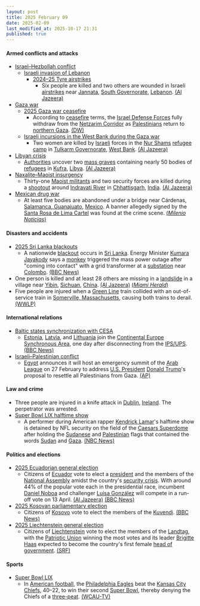 ```yaml
---
layout: post
title: 2025 February 09
date: 2025-02-09
last_modified_at: 2025-10-17 21:31
published: true
---
```



#### Armed conflicts and attacks

* [Israel–Hezbollah conflict](https://en.wikipedia.org/wiki/Israel%E2%80%93Hezbollah_conflict "Israel–Hezbollah conflict")
  * [Israeli invasion of Lebanon](https://en.wikipedia.org/wiki/Israeli_invasion_of_Lebanon_%282024%E2%80%93present%29 "Israeli invasion of Lebanon (2024–present)")
    * [2024–25 Tyre airstrikes](https://en.wikipedia.org/wiki/2024_Tyre_airstrikes "2024 Tyre airstrikes")
      * Six people are killed and two others are wounded in Israeli [airstrikes](https://en.wikipedia.org/wiki/Airstrike "Airstrike") near [Jannata](https://en.wikipedia.org/wiki/Jannata "Jannata"), [South Governorate](https://en.wikipedia.org/wiki/South_Governorate "South Governorate"), [Lebanon](https://en.wikipedia.org/wiki/Lebanon "Lebanon"). [(Al Jazeera)](https://www.aljazeera.com/news/2025/2/8/israeli-air-strike-kills-six-in-eastern-lebanon-amid-fragile-ceasefire)
* [Gaza war](https://en.wikipedia.org/wiki/Gaza_war "Gaza war")
  * [2025 Gaza war ceasefire](https://en.wikipedia.org/wiki/January_2025_Gaza_war_ceasefire "January 2025 Gaza war ceasefire")
    * According to [ceasefire](https://en.wikipedia.org/wiki/Ceasefire "Ceasefire") terms, the [Israel Defense Forces](https://en.wikipedia.org/wiki/Israel_Defense_Forces "Israel Defense Forces") fully withdraw from the [Netzarim Corridor](https://en.wikipedia.org/wiki/Netzarim_Corridor "Netzarim Corridor") as [Palestinians](https://en.wikipedia.org/wiki/Palestinians "Palestinians") return to [northern Gaza](https://en.wikipedia.org/wiki/North_Gaza_Governorate "North Gaza Governorate"). [(DW)](https://www.dw.com/en/israeli-military-pulls-out-of-gazas-netzarim-corridor/a-71554092)
  * [Israeli incursions in the West Bank during the Gaza war](https://en.wikipedia.org/wiki/Israeli_incursions_in_the_West_Bank_during_the_Gaza_war "Israeli incursions in the West Bank during the Gaza war")
    * Two women are killed by [Israeli](https://en.wikipedia.org/wiki/Israel "Israel") forces in the [Nur Shams](https://en.wikipedia.org/wiki/Nur_Shams "Nur Shams") [refugee camp](https://en.wikipedia.org/wiki/Palestinian_refugee_camps "Palestinian refugee camps") in [Tulkarm Governorate](https://en.wikipedia.org/wiki/Tulkarm_Governorate "Tulkarm Governorate"), [West Bank](https://en.wikipedia.org/wiki/West_Bank "West Bank"). [(Al Jazeera)](https://www.aljazeera.com/news/2025/2/9/israel-kills-eight-month-pregnant-woman-in-occupied-west-bank-raid)
* [Libyan crisis](https://en.wikipedia.org/wiki/Libyan_crisis_%282011%E2%80%93present%29 "Libyan crisis (2011–present)")
  * [Authorities](https://en.wikipedia.org/wiki/Government_of_Libya "Government of Libya") uncover two [mass graves](https://en.wikipedia.org/wiki/Mass_grave "Mass grave") containing nearly 50 bodies of [refugees](https://en.wikipedia.org/wiki/Libyan_refugees "Libyan refugees") in [Kufra](https://en.wikipedia.org/wiki/Kufra "Kufra"), [Libya](https://en.wikipedia.org/wiki/Libya "Libya"). [(Al Jazeera)](https://www.aljazeera.com/news/2025/2/9/libya-finds-two-mass-graves-with-bodies-of-nearly-50-migrants-refugees)
* [Naxalite–Maoist insurgency](https://en.wikipedia.org/wiki/Naxalite%E2%80%93Maoist_insurgency "Naxalite–Maoist insurgency")
  * Thirty-one [Maoist militants](https://en.wikipedia.org/wiki/Communist_Party_of_India_%28Maoist%29 "Communist Party of India (Maoist)") and two security forces are killed during a [shootout](https://en.wikipedia.org/wiki/Shootout "Shootout") around [Indravati River](https://en.wikipedia.org/wiki/Indravati_River "Indravati River") in [Chhattisgarh](https://en.wikipedia.org/wiki/Chhattisgarh "Chhattisgarh"), [India](https://en.wikipedia.org/wiki/India "India"). [(Al Jazeera)](https://www.aljazeera.com/news/2025/2/9/indian-forces-kill-31-suspected-maoist-rebels-in-chhattisgarh-state)
* [Mexican drug war](https://en.wikipedia.org/wiki/Mexican_drug_war "Mexican drug war")
  * At least five bodies are abandoned under a bridge near Cárdenas, [Salamanca, Guanajuato](https://en.wikipedia.org/wiki/Salamanca%2C_Guanajuato "Salamanca, Guanajuato"), [Mexico](https://en.wikipedia.org/wiki/Mexico "Mexico"). A banner allegedly signed by the [Santa Rosa de Lima Cartel](https://en.wikipedia.org/wiki/Santa_Rosa_de_Lima_Cartel "Santa Rosa de Lima Cartel") was found at the crime scene. [(*Milenio Noticias*)](https://www.milenio.com/videos/policia/cuelgan-cinco-cuerpos-de-un-puente-en-salamanca-guanajuato)

#### Disasters and accidents

* [2025 Sri Lanka blackouts](https://en.wikipedia.org/wiki/2025_Sri_Lanka_blackouts "2025 Sri Lanka blackouts")
  * A nationwide [blackout](https://en.wikipedia.org/wiki/Power_outage "Power outage") occurs in [Sri Lanka](https://en.wikipedia.org/wiki/Sri_Lanka "Sri Lanka"). Energy Minister [Kumara Jayakody](https://en.wikipedia.org/wiki/Kumara_Jayakody "Kumara Jayakody") says a [monkey](https://en.wikipedia.org/wiki/Monkey "Monkey") triggered the mass power outage after "coming into contact" with a grid transformer at a [substation](https://en.wikipedia.org/wiki/Substation "Substation") near [Colombo](https://en.wikipedia.org/wiki/Colombo "Colombo"). [(BBC News)](https://www.bbc.co.uk/news/articles/c8d92n28pqjo)
* One person is killed and at least 28 others are missing in a [landslide](https://en.wikipedia.org/wiki/Landslide "Landslide") in a village near [Yibin](https://en.wikipedia.org/wiki/Yibin "Yibin"), [Sichuan](https://en.wikipedia.org/wiki/Sichuan "Sichuan"), [China](https://en.wikipedia.org/wiki/China "China"). [(Al Jazeera)](https://www.aljazeera.com/news/2025/2/9/one-dead-after-landslide-hits-chinas-sichuan-province) [(*Miami Herald*)](https://www.miamiherald.com/news/nation-world/world/article300020579.html)
* Five people are injured when a [Green Line](https://en.wikipedia.org/wiki/Green_Line_%28MBTA%29 "Green Line (MBTA)") train collided with an out-of-service train in [Somerville, Massachusetts](https://en.wikipedia.org/wiki/Somerville%2C_Massachusetts "Somerville, Massachusetts"), causing both trains to derail. [(WWLP)](https://www.yahoo.com/news/ntsb-investigate-green-line-crash-114003726.html)

#### International relations

* [Baltic states synchronization with CESA](https://en.wikipedia.org/wiki/Baltic_states_synchronization_with_CESA "Baltic states synchronization with CESA")
  * [Estonia](https://en.wikipedia.org/wiki/Estonia "Estonia"), [Latvia](https://en.wikipedia.org/wiki/Latvia "Latvia"), and [Lithuania](https://en.wikipedia.org/wiki/Lithuania "Lithuania") join the [Continental Europe Synchronous Area](https://en.wikipedia.org/wiki/Continental_Europe_Synchronous_Area "Continental Europe Synchronous Area"), one day after disconnecting from the [IPS/UPS](https://en.wikipedia.org/wiki/IPS/UPS "IPS/UPS"). [(BBC News)](https://www.bbc.com/news/articles/crlkwyljl8lo)
* [Israeli–Palestinian conflict](https://en.wikipedia.org/wiki/Israeli%E2%80%93Palestinian_conflict "Israeli–Palestinian conflict")
  * [Egypt](https://en.wikipedia.org/wiki/Egypt "Egypt") announces it will host an emergency summit of the [Arab League](https://en.wikipedia.org/wiki/Arab_League "Arab League") on 27 February to address [U.S. President](https://en.wikipedia.org/wiki/U.S._President "U.S. President") [Donald Trump](https://en.wikipedia.org/wiki/Donald_Trump "Donald Trump")'s proposal to resettle all Palestinians from Gaza. [(AP)](https://apnews.com/article/egypt-gaza-arab-summit-trump-16697d5c6671b5edeb0d864901fe7edc)

#### Law and crime

* Three people are injured in a knife attack in [Dublin](https://en.wikipedia.org/wiki/Dublin "Dublin"), [Ireland](https://en.wikipedia.org/wiki/Ireland "Ireland"). The perpetrator was arrested.
* [Super Bowl LIX halftime show](https://en.wikipedia.org/wiki/Super_Bowl_LIX_halftime_show "Super Bowl LIX halftime show")
  * A performer during American rapper [Kendrick Lamar](https://en.wikipedia.org/wiki/Kendrick_Lamar "Kendrick Lamar")'s halftime show is detained by NFL security on the field of the [Caesars Superdome](https://en.wikipedia.org/wiki/Caesars_Superdome "Caesars Superdome") after holding the [Sudanese](https://en.wikipedia.org/wiki/Flag_of_Sudan "Flag of Sudan") and [Palestinian](https://en.wikipedia.org/wiki/Flag_of_Palestine "Flag of Palestine") flags that contained the words [Sudan](https://en.wikipedia.org/wiki/Sudan "Sudan") and [Gaza](https://en.wikipedia.org/wiki/Gaza_Strip "Gaza Strip"). [(NBC News)](https://www.nbcnews.com/news/amp/rcna191411)

#### Politics and elections

* [2025 Ecuadorian general election](https://en.wikipedia.org/wiki/2025_Ecuadorian_general_election "2025 Ecuadorian general election")
  * Citizens of [Ecuador](https://en.wikipedia.org/wiki/Ecuador "Ecuador") vote to elect a [president](https://en.wikipedia.org/wiki/President_of_Ecuador "President of Ecuador") and the members of the [National Assembly](https://en.wikipedia.org/wiki/National_Assembly_%28Ecuador%29 "National Assembly (Ecuador)") amidst the country's [security crisis](https://en.wikipedia.org/wiki/Ecuadorian_security_crisis "Ecuadorian security crisis"). With around 44% of the popular vote each in the presidential race, incumbent [Daniel Noboa](https://en.wikipedia.org/wiki/Daniel_Noboa "Daniel Noboa") and challenger [Luisa González](https://en.wikipedia.org/wiki/Luisa_Gonz%C3%A1lez "Luisa González") will compete in a run-off vote on 13 April. [(Al Jazeera)](https://www.aljazeera.com/news/2025/2/10/ecuador-set-for-run-off-in-presidential-election-dominated-by-security) [(BBC News)](https://www.bbc.com/news/articles/cn4mnznmwlvo)
* [2025 Kosovan parliamentary election](https://en.wikipedia.org/wiki/2025_Kosovan_parliamentary_election "2025 Kosovan parliamentary election")
  * Citizens of [Kosovo](https://en.wikipedia.org/wiki/Kosovo "Kosovo") vote to elect the members of the [Kuvendi](https://en.wikipedia.org/wiki/Assembly_of_the_Republic_of_Kosovo "Assembly of the Republic of Kosovo"). [(BBC News)](https://www.bbc.com/news/articles/c23ny33jlmjo)
* [2025 Liechtenstein general election](https://en.wikipedia.org/wiki/2025_Liechtenstein_general_election "2025 Liechtenstein general election")
  * Citizens of [Liechtenstein](https://en.wikipedia.org/wiki/Liechtenstein "Liechtenstein") vote to elect the members of the [Landtag](https://en.wikipedia.org/wiki/Landtag_of_Liechtenstein "Landtag of Liechtenstein"), with the [Patriotic Union](https://en.wikipedia.org/wiki/Patriotic_Union_%28Liechtenstein%29 "Patriotic Union (Liechtenstein)") winning the most votes and its leader [Brigitte Haas](https://en.wikipedia.org/wiki/Brigitte_Haas "Brigitte Haas") expected to become the country's first female [head of government](https://en.wikipedia.org/wiki/Head_of_Government_of_Liechtenstein "Head of Government of Liechtenstein"). [(SRF)](https://www.srf.ch/news/international/landtagswahlen-im-fuerstentum-liechtenstein-wird-erstmals-von-einer-frau-regiert)

#### Sports

* [Super Bowl LIX](https://en.wikipedia.org/wiki/Super_Bowl_LIX "Super Bowl LIX")
  * In [American football](https://en.wikipedia.org/wiki/American_football "American football"), the [Philadelphia Eagles](https://en.wikipedia.org/wiki/Philadelphia_Eagles "Philadelphia Eagles") beat the [Kansas City Chiefs](https://en.wikipedia.org/wiki/Kansas_City_Chiefs "Kansas City Chiefs"), 40–22, to win their second [Super Bowl](https://en.wikipedia.org/wiki/Super_Bowl "Super Bowl"), thereby denying the Chiefs of a [three-peat](https://en.wikipedia.org/wiki/Three-peat "Three-peat"). [(WCAU-TV)](https://www.nbcphiladelphia.com/super-bowl/eagles-chiefs-score/4104608/)
